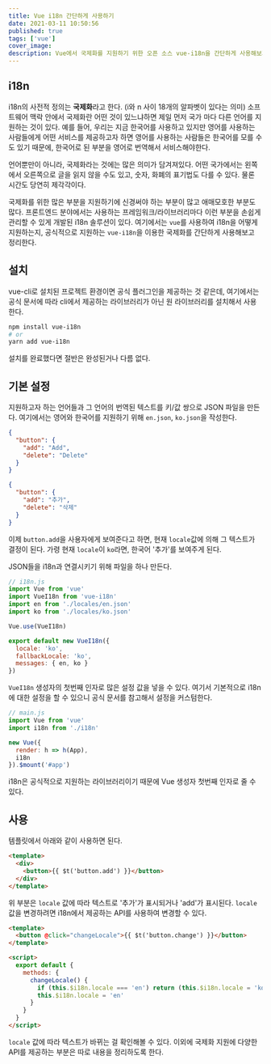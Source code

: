 ```yaml
---
title: Vue i18n 간단하게 사용하기
date: 2021-03-11 10:50:56
published: true
tags: ['vue']
cover_image:
description: Vue에서 국제화를 지원하기 위한 오픈 소스 vue-i18n을 간단하게 사용해보기
---
```


## i18n

i18n의 사전적 정의는 **국제화**라고 한다. (i와 n 사이 18개의 알파벳이 있다는 의미) 소프트웨어 맥락 안에서 국제화란 어떤 것이 있느냐하면 제일 먼저 국가 마다 다른 언어를 지원하는 것이 있다. 예를 들어, 우리는 지금 한국어를 사용하고 있지만 영어를 사용하는 사람들에게 어떤 서비스를 제공하고자 하면 영어를 사용하는 사람들은 한국어를 모를 수도 있기 때문에, 한국어로 된 부분을 영어로 번역해서 서비스해야한다.

언어뿐만이 아니라, 국제화라는 것에는 많은 의미가 담겨져있다. 어떤 국가에서는 왼쪽에서 오른쪽으로 글을 읽지 않을 수도 있고, 숫자, 화폐의 표기법도 다를 수 있다. 물론 시간도 당연히 제각각이다.

국제화를 위한 많은 부분을 지원하기에 신경써야 하는 부분이 많고 애매모호한 부분도 많다. 프론트엔드 분야에서는 사용하는 프레임워크/라이브러리마다 이런 부분을 손쉽게 관리할 수 있게 개발된 i18n 솔루션이 있다. 여기에서는 `vue`를 사용하여 i18n을 어떻게 지원하는지, 공식적으로 지원하는 `vue-i18n`을 이용한 국제화를 간단하게 사용해보고 정리한다.

## 설치

vue-cli로 설치된 프로젝트 환경이면 공식 플러그인을 제공하는 것 같은데, 여기에서는 공식 문서에 따라 cli에서 제공하는 라이브러리가 아닌 원 라이브러리를 설치해서 사용한다.

```sh
npm install vue-i18n
# or
yarn add vue-i18n
```

설치를 완료했다면 절반은 완성된거나 다름 없다.

## 기본 설정

지원하고자 하는 언어들과 그 언어의 번역된 텍스트를 키/값 쌍으로 JSON 파일을 만든다. 여기에서는 영어와 한국어를 지원하기 위해 `en.json`, `ko.json`을 작성한다.

```json
{
  "button": {
    "add": "Add",
    "delete": "Delete"
  }
}

{
  "button": {
    "add": "추가",
    "delete": "삭제"
  }
}
```

이제 `button.add`을 사용자에게 보여준다고 하면, 현재 `locale`값에 의해 그 텍스트가 결정이 된다. 가령 현재 `locale`이 `ko`라면, 한국어 '추가'를 보여주게 된다.

JSON들을 i18n과 연결시키기 위해 파일을 하나 만든다.

```js
// i18n.js
import Vue from 'vue'
import VueI18n from 'vue-i18n'
import en from './locales/en.json'
import ko from './locales/ko.json'

Vue.use(VueI18n)

export default new VueI18n({
  locale: 'ko',
  fallbackLocale: 'ko',
  messages: { en, ko }
})
```

`VueI18n` 생성자의 첫번째 인자로 많은 설정 값을 넣을 수 있다. 여기서 기본적으로 i18n에 대한 설정을 할 수 있으니 공식 문서를 참고해서 설정을 커스텀한다.

```js
// main.js
import Vue from 'vue'
import i18n from './i18n'

new Vue({
  render: h => h(App),
  i18n
}).$mount('#app')
```

i18n은 공식적으로 지원하는 라이브러리이기 때문에 Vue 생성자 첫번째 인자로 줄 수 있다.

## 사용

템플릿에서 아래와 같이 사용하면 된다.

```html
<template>
  <div>
    <button>{{ $t('button.add') }}</button>
  </div>
</template>
```

위 부분은 `locale` 값에 따라 텍스트로 '추가'가 표시되거나 'add'가 표시된다. `locale` 값을 변경하려면 i18n에서 제공하는 API를 사용하여 변경할 수 있다.

```html
<template>
  <button @click="changeLocale">{{ $t('button.change') }}</button>
</template>

<script>
  export default {
    methods: {
      changeLocale() {
        if (this.$i18n.locale === 'en') return (this.$i18n.locale = 'ko')
        this.$i18n.locale = 'en'
      }
    }
  }
</script>
```

`locale` 값에 따라 텍스트가 바뀌는 걸 확인해볼 수 있다. 이외에 국제화 지원에 다양한 API를 제공하는 부분은 따로 내용을 정리하도록 한다.
